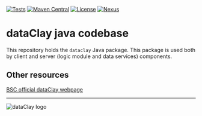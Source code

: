 [![Tests](https://github.com/bsc-dom/javaclay/actions/workflows/tests.yml/badge.svg)](https://github.com/bsc-dom/javaclay/actions/workflows/tests.yml)
[![Maven Central](https://img.shields.io/maven-central/v/es.bsc.dataclay/dataclay/2.7)](https://search.maven.org/artifact/es.bsc.dataclay/dataclay/2.7/jar)
[![License](https://img.shields.io/github/license/bsc-dom/javaclay)](https://github.com/bsc-dom/javaclay/blob/main/LICENSE.txt)
[![Nexus](https://img.shields.io/nexus/s/es.bsc.dataclay/dataclay?server=https%3A%2F%2Foss.sonatype.org%2F
)](https://oss.sonatype.org/#nexus-search;quick~dataclay)


# dataClay java codebase

This repository holds the `dataclay` Java package. This package is used both
by client and server (logic module and data services) components.

## Other resources

[BSC official dataClay webpage](https://www.bsc.es/dataclay)

---

![dataClay logo](https://www.bsc.es/sites/default/files/public/styles/bscw2_-_simple_crop_style/public/bscw2/content/software-app/logo/logo_dataclay_web_bsc.jpg)

